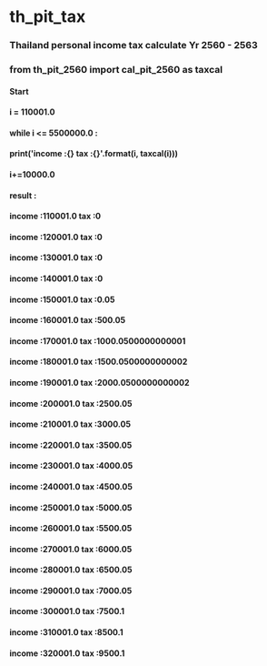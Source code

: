 # th_pit_tax
### Thailand personal income tax calculate Yr 2560 - 2563
### from th_pit_2560 import cal_pit_2560 as taxcal



#### Start
#### i = 110001.0
#### while i <= 5500000.0 :
####     print('income :{} tax :{}'.format(i, taxcal(i)))
####     i+=10000.0
#### result :
#### income :110001.0 tax :0
#### income :120001.0 tax :0
#### income :130001.0 tax :0
#### income :140001.0 tax :0
#### income :150001.0 tax :0.05
#### income :160001.0 tax :500.05
#### income :170001.0 tax :1000.0500000000001
#### income :180001.0 tax :1500.0500000000002
#### income :190001.0 tax :2000.0500000000002
#### income :200001.0 tax :2500.05
#### income :210001.0 tax :3000.05
#### income :220001.0 tax :3500.05
#### income :230001.0 tax :4000.05
#### income :240001.0 tax :4500.05
#### income :250001.0 tax :5000.05
#### income :260001.0 tax :5500.05
#### income :270001.0 tax :6000.05
#### income :280001.0 tax :6500.05
#### income :290001.0 tax :7000.05
#### income :300001.0 tax :7500.1
#### income :310001.0 tax :8500.1
#### income :320001.0 tax :9500.1

